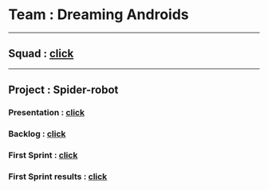 # Team : Dreaming Androids
***
## Squad : [click](https://github.com/progbase/DAndroids/wiki)
***
## Project : Spider-robot
### Presentation : [click](https://docs.google.com/presentation/d/1wh1zxsZahOy5mSNK8Np7wNcFZ_slVEUWY4xOHhym5gY/edit?usp=sharing)
### Backlog : [click](https://docs.google.com/spreadsheets/d/1k9Qz3Hvdk8YW9m71wioO81AahOV2j4lgT0Sh4kU0yq4/edit?usp=sharing)
### First Sprint : [click](https://docs.google.com/document/d/1WQywTRr7G2yyhshRr9WV7kmVsPqMi0rWpB0UzY5bjwU/edit?usp=sharing)
### First Sprint results : [click](https://docs.google.com/presentation/d/1qZATY5_L9rcCltJ98YMs-q7f4QbD4zTmBKgeU9Rg_Fs/edit?usp=sharing)
